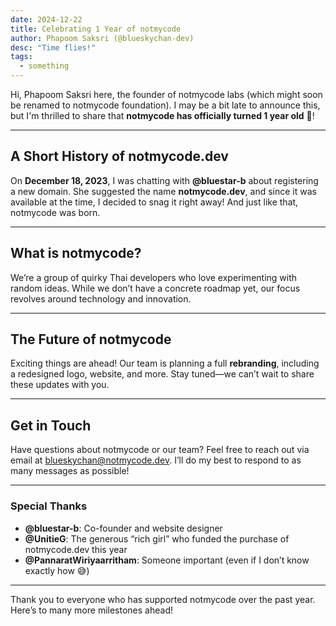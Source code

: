 ```yaml
---
date: 2024-12-22
title: Celebrating 1 Year of notmycode
author: Phapoom Saksri (@blueskychan-dev)
desc: "Time flies!"
tags:
  - something
---
```


Hi, Phapoom Saksri here, the founder of notmycode labs (which might soon be renamed to notmycode foundation). I may be a bit late to announce this, but I'm thrilled to share that **notmycode has officially turned 1 year old** 🎉!  

---

## A Short History of notmycode.dev  
On **December 18, 2023**, I was chatting with **@bluestar-b** about registering a new domain. She suggested the name **notmycode.dev**, and since it was available at the time, I decided to snag it right away! And just like that, notmycode was born.  

---

## What is notmycode?  
We’re a group of quirky Thai developers who love experimenting with random ideas. While we don’t have a concrete roadmap yet, our focus revolves around technology and innovation.  

---

## The Future of notmycode  
Exciting things are ahead! Our team is planning a full **rebranding**, including a redesigned logo, website, and more. Stay tuned—we can’t wait to share these updates with you.  

---

## Get in Touch  
Have questions about notmycode or our team? Feel free to reach out via email at [blueskychan@notmycode.dev](mailto:blueskychan@notmycode.dev). I’ll do my best to respond to as many messages as possible!  

---

### Special Thanks  
- **@bluestar-b**: Co-founder and website designer  
- **@UnitieG**: The generous “rich girl” who funded the purchase of notmycode.dev this year  
- **@PannaratWiriyaarritham**: Someone important (even if I don’t know exactly how 😅)  

---

Thank you to everyone who has supported notmycode over the past year. Here’s to many more milestones ahead!  
